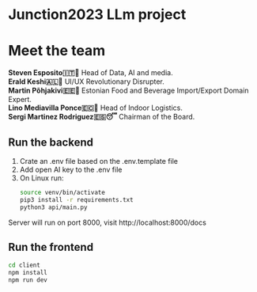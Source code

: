 # Junction2023 LLm project

# Meet the team

**Steven Esposito🇮🇹🤌** Head of Data, AI and media.    
**Erald Keshi🇦🇱🦅** UI/UX Revolutionary Disrupter.    
**Martin Põhjakivi🇪🇪🍄** Estonian Food and Beverage Import/Export Domain Expert.    
**Lino Mediavilla Ponce🇪🇨🍌** Head of Indoor Logistics.    
**Sergi Martinez Rodriguez🇪🇸😴** Chairman of the Board.    

## Run the backend

1. Crate an .env file based on the .env.template file
2. Add open AI key to the .env file
3. On Linux run:
    ```bash
    source venv/bin/activate
    pip3 install -r requirements.txt
    python3 api/main.py
    ```

Server will run on port 8000, visit http://localhost:8000/docs

## Run the frontend

 ```bash
 cd client
 npm install
 npm run dev
 ```
